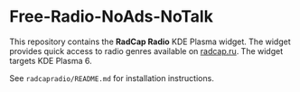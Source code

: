 # Free-Radio-NoAds-NoTalk

This repository contains the **RadCap Radio** KDE Plasma widget. The widget
provides quick access to radio genres available on [radcap.ru](http://radcap.ru).
The widget targets KDE Plasma 6.

See `radcapradio/README.md` for installation instructions.

